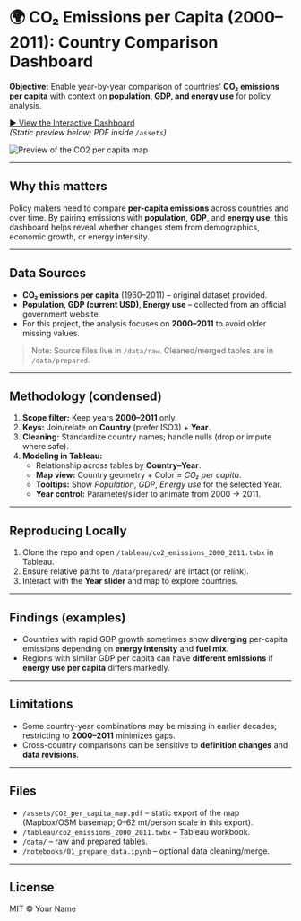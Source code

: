 # 🌍 CO₂ Emissions per Capita (2000–2011): Country Comparison Dashboard

**Objective:** Enable year-by-year comparison of countries' **CO₂ emissions per capita** with context on **population, GDP, and energy use** for policy analysis.

[▶️ View the Interactive Dashboard](https://public.tableau.com/app/profile/oluwatosin.olaniyan/viz/C02Dataset1/Sheet1)  
*(Static preview below; PDF inside `/assets`)*

![Preview of the CO2 per capita map](./assets/preview.png)

---

## Why this matters
Policy makers need to compare **per-capita emissions** across countries and over time. By pairing emissions with **population**, **GDP**, and **energy use**, this dashboard helps reveal whether changes stem from demographics, economic growth, or energy intensity.

---

## Data Sources
- **CO₂ emissions per capita** (1960–2011) – original dataset provided.
- **Population, GDP (current USD), Energy use** – collected from an official government website.
- For this project, the analysis focuses on **2000–2011** to avoid older missing values.

> Note: Source files live in `/data/raw`. Cleaned/merged tables are in `/data/prepared`.

---

## Methodology (condensed)
1. **Scope filter:** Keep years **2000–2011** only.
2. **Keys:** Join/relate on **Country** (prefer ISO3) + **Year**.
3. **Cleaning:** Standardize country names; handle nulls (drop or impute where safe).
4. **Modeling in Tableau:**
   - Relationship across tables by **Country–Year**.
   - **Map view:** Country geometry + Color = *CO₂ per capita*.
   - **Tooltips:** Show *Population*, *GDP*, *Energy use* for the selected Year.
   - **Year control:** Parameter/slider to animate from 2000 → 2011.

---

## Reproducing Locally
1. Clone the repo and open `/tableau/co2_emissions_2000_2011.twbx` in Tableau.
2. Ensure relative paths to `/data/prepared/` are intact (or relink).
3. Interact with the **Year slider** and map to explore countries.

---

## Findings (examples)
- Countries with rapid GDP growth sometimes show **diverging** per-capita emissions depending on **energy intensity** and **fuel mix**.
- Regions with similar GDP per capita can have **different emissions** if **energy use per capita** differs markedly.

---

## Limitations
- Some country-year combinations may be missing in earlier decades; restricting to **2000–2011** minimizes gaps.
- Cross-country comparisons can be sensitive to **definition changes** and **data revisions**.

---

## Files
- `/assets/CO2_per_capita_map.pdf` – static export of the map (Mapbox/OSM basemap; 0–62 mt/person scale in this export).  
- `/tableau/co2_emissions_2000_2011.twbx` – Tableau workbook.  
- `/data/` – raw and prepared tables.  
- `/notebooks/01_prepare_data.ipynb` – optional data cleaning/merge.

---

## License
MIT © Your Name
